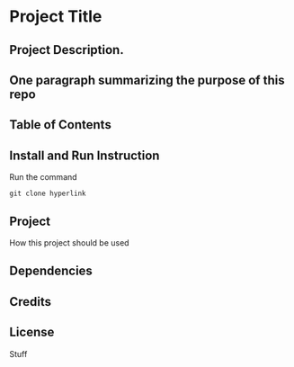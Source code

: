 # Project Title
## Project Description. 

## One paragraph summarizing the purpose of this repo

## Table of Contents

## Install and Run Instruction
Run the command 

```
git clone hyperlink
```

## Project
How this project should be used

## Dependencies


## Credits

## License 
Stuff
